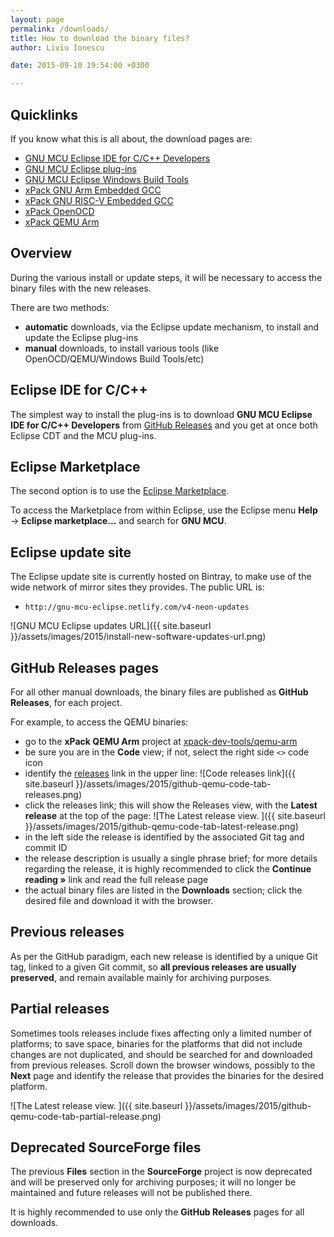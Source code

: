 ```yaml
---
layout: page
permalink: /downloads/
title: How to download the binary files?
author: Liviu Ionescu

date: 2015-09-10 19:54:00 +0300

---
```


## Quicklinks

If you know what this is all about, the download pages are:

* [GNU MCU Eclipse IDE for C/C++ Developers](https://github.com/gnu-mcu-eclipse/org.eclipse.epp.packages/releases/)
* [GNU MCU Eclipse plug-ins](https://github.com/gnu-mcu-eclipse/eclipse-plugins/releases/)
* [GNU MCU Eclipse Windows Build Tools](https://github.com/gnu-mcu-eclipse/windows-build-tools/releases/)
* [xPack GNU Arm Embedded GCC](https://github.com/xpack-dev-tools/arm-none-eabi-gcc-xpack/releases/)
* [xPack GNU RISC-V Embedded GCC](https://github.com/xpack-dev-tools/riscv-none-embed-gcc-xpack/releases/)
* [xPack OpenOCD](https://github.com/xpack-dev-tools/openocd-xpack/releases/)
* [xPack QEMU Arm](https://github.com/xpack-dev-tools/qemu-arm/releases/)

## Overview

During the various install or update steps, it will be necessary to access the binary files with the new releases.

There are two methods:

* **automatic** downloads, via the Eclipse update mechanism, to install and update the Eclipse plug-ins
* **manual** downloads, to install various tools (like OpenOCD/QEMU/Windows Build Tools/etc)

## Eclipse IDE for C/C++

The simplest way to install the plug-ins is to download **GNU MCU Eclipse IDE for C/C++ Developers** from [GitHub Releases](https://github.com/gnu-mcu-eclipse/org.eclipse.epp.packages/releases/) and you get at once both Eclipse CDT and the MCU plug-ins.

## Eclipse Marketplace

The second option is to use the [Eclipse Marketplace](https://marketplace.eclipse.org/content/gnu-mcu-eclipse).

To access the Marketplace from within Eclipse, use the Eclipse menu **Help** → **Eclipse marketplace...** and search for **GNU MCU**.

## Eclipse update site

The Eclipse update site is currently hosted on Bintray, to make use of the wide network of mirror sites they provides. The public URL is:

- `http://gnu-mcu-eclipse.netlify.com/v4-neon-updates`

![GNU MCU Eclipse updates URL]({{ site.baseurl }}/assets/images/2015/install-new-software-updates-url.png)

## GitHub Releases pages

For all other manual downloads, the binary files are published as **GitHub Releases**, for each project.

For example, to access the QEMU binaries:

- go to the **xPack QEMU Arm** project at [xpack-dev-tools/qemu-arm](https://github.com/xpack-dev-tools/qemu-arm)
- be sure you are in the **Code** view; if not, select the right side `<>` code icon
- identify the [releases](https://github.com/xpack-dev-tools/qemu-arm/releases) link in the upper line:
  ![Code releases link]({{ site.baseurl }}/assets/images/2015/github-qemu-code-tab-releases.png)
- click the releases link; this will show the Releases view, with the **Latest release** at the top of the page:
  ![The Latest release view. ]({{ site.baseurl }}/assets/images/2015/github-qemu-code-tab-latest-release.png)
- in the left side the release is identified by the associated Git tag and commit ID
- the release description is usually a single phrase brief; for more details regarding the release, it is highly recommended to click the **Continue reading »** link and read the full release page
- the actual binary files are listed in the **Downloads** section; click the desired file and download it with the browser.

## Previous releases

As per the GitHub paradigm, each new release is identified by a unique Git tag, linked to a given Git commit, so **all previous releases are usually preserved**, and remain available mainly for archiving purposes.

## Partial releases

Sometimes tools releases include fixes affecting only a limited number of platforms; to save space, binaries for the platforms that did not include changes are not duplicated, and should be searched for and downloaded from previous releases. Scroll down the browser windows, possibly to the **Next** page and identify the release that provides the binaries for the desired platform.

![The Latest release view. ]({{ site.baseurl }}/assets/images/2015/github-qemu-code-tab-partial-release.png)

## Deprecated SourceForge files

The previous **Files** section in the **SourceForge** project is now deprecated and will be preserved only for archiving purposes; it will no longer be maintained and future releases will not be published there.

It is highly recommended to use only the **GitHub Releases** pages for all downloads.
